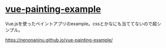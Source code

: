 # [vue-painting-example](https://nenonaninu.github.io/vue-painting-example/)

Vue.jsを使ったペイントアプリのexample。cssとかなにも当ててないので超シンプル。

https://nenonaninu.github.io/vue-painting-example/